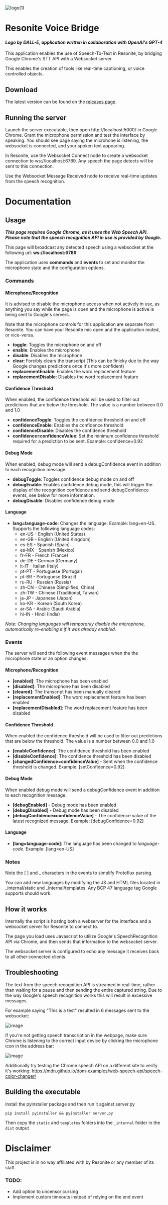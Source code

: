 ![logo(1)](https://github.com/theneolanders/resonite-voice-bridge/assets/3112763/ccd355ff-1566-4a7d-a32a-99839171f1bf)

# Resonite Voice Bridge

#### _Logo by DALL-E, application written in collaboration with OpenAI's GPT-4_


This application enables the use of Speech-To-Text in Resonite, by bridging Google Chrome's STT API with a Websocket server.

This enables the creation of tools like real-time captioning, or voice controlled objects.

## Download

The latest version can be found on the [releases page](https://github.com/theneolanders/resonite-voice-bridge/releases).

## Running the server

Launch the server executable, then open http://localhost:5000/ in Google Chrome. Grant the microphone permission and test the interface by speaking. You should see page saying the microhone is listening, the websocket is connected, and your spoken text appearing.

In Resonite, use the Websocket Connect node to create a websocket connection to ws://localhost:6789. Any speech the page detects will be sent to this connection.

Use the Websocket Message Received node to receive real-time updates from the speech recognition.

# Documentation

## Usage

_**This page requires Google Chrome, as it uses the Web Speech API. Please note that the speech recognition API in use is provided by Google.**_

This page will broadcast any detected speech using a websocket at the following url: **ws://localhost:6789**

The application uses **commands** and **events** to set and monitor the microphone state and the configuration options.

### Commands

#### Microphone/Recognition

It is advised to disable the microphone access when not actively in use, as anything you say while the page is open and the microphone is active is being sent to Google's servers.

Note that the microphone controls for this application are separate from Resonite. You can have your Resonite mic open and the application muted, or vice-versa.

- **toggle**: Toggles the microphone on and off
- **enable**: Enables the microphone
- **disable**: Disables the microphone
- **clear**: Forcibly clears the transcript (This can be finicky due to the way Google changes predictions once it's more confident)
- **replacementEnable**: Enables the word replacement feature
- **replacementDisable**: Disables the word replacement feature

#### Confidence Threshold

When enabled, the confidence threshold will be used to filter out predictions that are below the threshold. The value is a number between 0.0 and 1.0

- **confidenceToggle**: Toggles the confidence threshold on and off
- **confidenceEnable**: Enables the confidence threshold
- **confidenceDisable**: Disables the confidence threshold
- **confidence=confidenceValue**: Set the minimum confidence threshold required for a prediction to be sent. Example: confidence=0.92

#### Debug Mode

When enabled, debug mode will send a debugConfidence event in addition to each recognition message.

- **debugToggle**: Toggles confidence debug mode on and off
- **debugEnable**: Enables confidence debug mode, this will trigger the display of the recognition confidence and send debugConfidence events, see below for more information.
- **debugDisable**: Disables confidence debug mode

#### Language

- **lang=language-code**: Changes the language. Example: lang=en-US. Supports the following language codes:
    - en-US - English (United States)
    - en-GB - English (United Kingdom)
    - es-ES - Spanish (Spain)
    - es-MX - Spanish (Mexico)
    - fr-FR - French (France)
    - de-DE - German (Germany)
    - it-IT - Italian (Italy)
    - pt-PT - Portuguese (Portugal)
    - pt-BR - Portuguese (Brazil)
    - ru-RU - Russian (Russia)
    - zh-CN - Chinese (Simplified, China)
    - zh-TW - Chinese (Traditional, Taiwan)
    - ja-JP - Japanese (Japan)
    - ko-KR - Korean (South Korea)
    - ar-SA - Arabic (Saudi Arabia)
    - hi-IN - Hindi (India)

*Note: Changing languages will temporarily disable the microphone, automatically re-enabling it if it was already enabled.*

### Events

The server will send the following event messages when the the microphone state or an option changes:

#### Microphone/Recognition

- **[enabled]**: The microphone has been enabled
- **[disabled]**: The microphone has been disabled
- **[cleared]**: The transcript has been manually cleared
- **[replacementEnabled]**: The word replacement feature has been enabled
- **[replacementDisabled]**: The word replacement feature has been disabled

#### Confidence Threshold

When enabled the confidence threshold will be used to filter out predictions that are below the threshold. The value is a number between 0.0 and 1.0

- **[enableConfidence]**: The confidence threshold has been enabled
- **[disableConfidence]**: The confidence threshold has been disabled
- **[changedConfidence=confidenceValue]** - Sent when the confidence threshold is changed. Example: [setConfidence=0.92]

#### Debug Mode

When enabled debug mode will send a debugConfidence event in addition to each recognition message.

- **[debugEnabled]** - Debug mode has been enabled
- **[debugDisabled]** - Debug mode has been disabled
- **[debugConfidence=confidenceValue]** - The confidence value of the latest recognized message. Example: [debugConfidence=0.92]

#### Language

- **[lang=language-code]**: The language has been changed to _language-code_. Example: [lang=en-US]

### Notes

Note the [ ] and _ characters in the events to simplify Protoflux parsing.

You can add new languages by modifying the JS and HTML files located in _internal/static and _internal/templates. Any BCP 47 language tag Google supports should work.


## How it works

Internally the script is hosting both a webserver for the interface and a websocket server for Resonite to connect to.

The page you load uses Javascript to utilize Google's SpeechRecognition API via Chrome, and then sends that information to the websocket server.

The websocket server is configured to echo any message it receives back to all other connected clients.

## Troubleshooting

The text from the speech recognition API is streamed in real-time, rather than waiting for a pause and then sending the entire captured string. Due to the way Google's speech recognition works this will result in excessive messages.

For example saying "This is a test" resulted in 6 messages sent to the websocket:

![image](https://github.com/theneolanders/resonite-voice-bridge/assets/3112763/b9a624f5-7987-40a2-a8ac-39531735ced6)

If you're not getting speech transcription in the webpage, make sure Chrome is listening to the correct input device by clicking the microphone icon in the address bar:

![image](https://github.com/theneolanders/resonite-voice-bridge/assets/3112763/25ea18ba-35d9-470a-b68e-68c06fc3983a)

Additionally try testing the Chrome speech API on a different site to verify it's working: https://mdn.github.io/dom-examples/web-speech-api/speech-color-changer/

## Building the executable

Install the pyinstaller package and then run it against server.py

`pip install pyinstaller && pyinstaller server.py`

Then copy the `static` and `templates` folders into the `_internal` folder in the `dist` output

# Disclaimer

This project is in no way affiliated with by Resonite or any member of its staff.

### TODO:

* Add option to uncensor cursing
* Implement custom timeouts instead of relying on the end event
